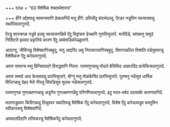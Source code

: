 +++
title = "60 वैशेषिक शब्दार्थशास्त्र"

+++
हीगॆ उद्देशवन्नु सामान्यवागि हेळलागिदॆ मत्तु हीगॆ. प्रतियॊंदु संदर्भदल्लू, ऎरडर नडुविन व्यत्यासवन्नु स्थापिसलागुत्तदॆ.

ऎरडु शास्त्रगळ नडुवॆ हलवु व्यत्यासगळिवॆ ऎंदु विद्वांसरु हॆच्चागि गुरुतिसुत्तारॆ. मत्तॊंदॆडॆ, सांख्यनु यावुदे निर्दिष्टतॆ इल्लद प्रकृतिये कारण ऎंदु अर्थमाडिकॊळ्ळुत्तानॆ.

आदाग्यू, जीविगळु विशेषवागिरबहुदु, मत्तु आद्दरिंद अवु निराकारवागिरबहुदु. विवरगळल्लि विश्रांति पडॆयुववरन्नु वैशेषिकरु ऎंदु करॆयलागुत्तदॆ.

अवरु सामान्य मत्तु प्रिन्सिपाल्‌गॆ विरुद्धवागि निंतरु. परमाणुगळन्नु मॊदले बेयिसिद आहारदिंद प्रत्येकिसलागुत्तदॆ.

अवरु तम्मदे आद कॆलसवन्नु प्रारंभिसुत्तारॆ, मॊग्गु मत्तु मॊळकॆयिंद प्रारंभिसुत्तारॆ. पुरुषनु नडॆसुव धार्मिक विधिगळन्नु देहद मेलॆ नीरन्नु सिंपडिसुव मूलक नडॆसलागुत्तदॆ.

परमाणुगळ गुणलक्षणगळन्नु अडुगॆय गुणलक्षणगळॆंदु परिगणिसलागुत्तदॆ. इदु भरत-वर्षद उदयक्कॆ कारणवागिदॆ.

मातनाडुववर किविगळन्नु तिन्नुववर ख्यातियन्नु वैशेषिक ऎंदु करॆयलागुत्तदॆ. विशेष ऎंदु करॆयल्पडुव वस्तुविन स्वीकारकवु विशेषवागिदॆ.

अपघातदिंदागि तत्विकरन्नु वैशेषिकरॆंदु करॆयलागुत्तदॆ.

